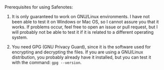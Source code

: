 Prerequisites for using Safenotes:

1. It is only guaranteed to work on GNU/Linux environments. I have
not been able to test it on Windows or Mac OS, so I cannot assure you that
it works. If problems occur, feel free to open an issue or pull request, but
I will probably not be able to test it if it is related to a different
operating system.

2. You need GPG (GNU Privacy Guard), since it is the software used for encrypting
and decrypting the files. If you are using a GNU/Linux distribution, you probably
already have it installed, but you can test it with the command: `gpg --version`.
